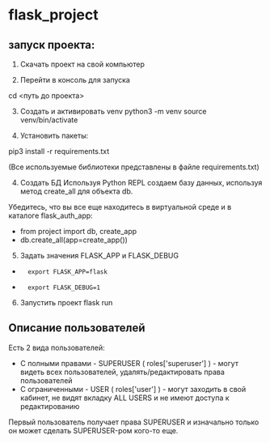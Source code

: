 # flask_project

## запуск проекта:

1. Скачать проект на свой компьютер

2. Перейти в консоль для запуска

cd <путь до проекта>

3. Создать и активировать venv
python3 -m venv
source venv/bin/activate

3. Установить пакеты: 

pip3 install -r requirements.txt

(Все используемые библиотеки представлены в файле requirements.txt)

4. Создать БД 
Используя Python REPL создаем базу данных, используя метод create_all для объекта db. 

Убедитесь, что вы все еще находитесь в виртуальной среде и в каталоге flask_auth_app: 
* from project import db, create_app
* db.create_all(app=create_app())

5. Задать значения FLASK_APP и FLASK_DEBUG 

* 		export FLASK_APP=flask
* 		export FLASK_DEBUG=1

6. Запустить проект 
flask run 


## Описание пользователей 

Есть 2 вида пользователей: 
* С полными правами - SUPERUSER ( roles['superuser'] ) - могут видеть всех пользователей, удалять/редактировать права пользователей 
* С ограниченными - USER ( roles['user'] ) - могут заходить в свой кабинет, не видят вкладку ALL USERS и не имеют доступа к редактированию

Первый пользователь получает права SUPERUSER и изначально только он может сделать SUPERUSER-ром кого-то еще. 
